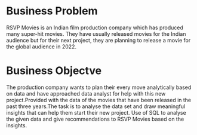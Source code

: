 # Business Problem

RSVP Movies is an Indian film production company which has produced many super-hit movies. They have usually released movies for the Indian audience but for their next project, they are planning to release a movie for the global audience in 2022.

# Business Objectve

The production company wants to plan their every move analytically based on data and have approached data analyst for help with this new project.Provided with the data of the movies that have been released in the past three years.The task is to analyse the data set and draw meaningful insights that can help them start their new project. Use of SQL to analyse the given data and give recommendations to RSVP Movies based on the insights. 
